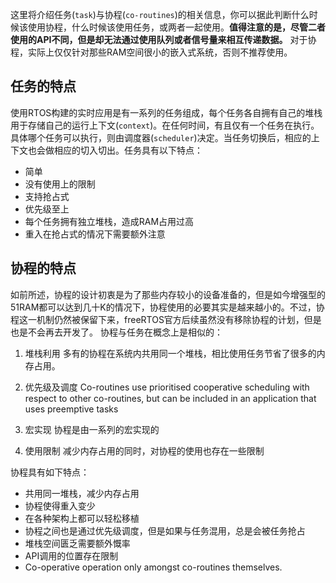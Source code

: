 这里将介绍任务(`task`)与协程(`co-routines`)的相关信息，你可以据此判断什么时候该使用协程，什么时候该使用任务，或两者一起使用。**值得注意的是，尽管二者使用的API不同，但是却无法通过使用队列或者信号量来相互传递数据。**
对于协程，实际上仅仅针对那些RAM空间很小的嵌入式系统，否则不推荐使用。

## 任务的特点

使用RTOS构建的实时应用是有一系列的任务组成，每个任务各自拥有自己的堆栈用于存储自己的运行上下文(`context`)。在任何时间，有且仅有一个任务在执行。具体哪个任务可以执行，则由调度器(`scheduler`)决定。当任务切换后，相应的上下文也会做相应的切入切出。任务具有以下特点：

- 简单
- 没有使用上的限制
- 支持抢占式
- 优先级至上
- 每个任务拥有独立堆栈，造成RAM占用过高
- 重入在抢占式的情况下需要额外注意

## 协程的特点
如前所述，协程的设计初衷是为了那些内存较小的设备准备的，但是如今增强型的51RAM都可以达到几十K的情况下，协程使用的必要其实是越来越小的。不过，协程这一机制仍然被保留下来，freeRTOS官方后续虽然没有移除协程的计划，但是也是不会再去开发了。
协程与任务在概念上是相似的：

1. 堆栈利用
多有的协程在系统内共用同一个堆栈，相比使用任务节省了很多的内存占用。

2. 优先级及调度
Co-routines use prioritised cooperative scheduling with respect to other co-routines, but can be included in an application that uses preemptive tasks

3. 宏实现
协程是由一系列的宏实现的

4. 使用限制
减少内存占用的同时，对协程的使用也存在一些限制

协程具有如下特点：

- 共用同一堆栈，减少内存占用
- 协程使得重入变少
- 在各种架构上都可以轻松移植
- 协程之间也是通过优先级调度，但是如果与任务混用，总是会被任务抢占
- 堆栈空间匮乏需要额外慨率
- API调用的位置存在限制
- Co-operative operation only amongst co-routines themselves.
